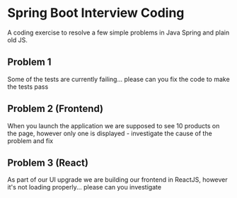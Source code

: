 # Spring Boot Interview Coding

A coding exercise to resolve a few simple problems in Java Spring and plain old JS.


## Problem 1
Some of the tests are currently failing... please can you fix the code to make the tests pass

## Problem 2 (Frontend)
When you launch the application we are supposed to see 10 products on the page, 
however only one is displayed - investigate the cause of the problem and fix

## Problem 3 (React)
As part of our UI upgrade we are building our frontend in ReactJS, however it's not loading
properly... please can you investigate